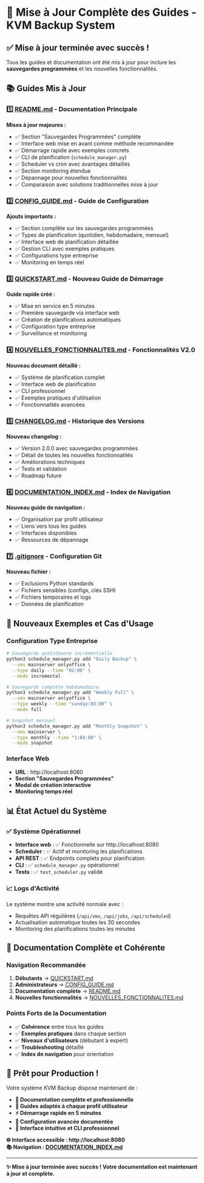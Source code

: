 # 🎉 Mise à Jour Complète des Guides - KVM Backup System

## ✅ **Mise à jour terminée avec succès !**

Tous les guides et documentation ont été mis à jour pour inclure les **sauvegardes programmées** et les nouvelles fonctionnalités.

## 📚 **Guides Mis à Jour**

### 1️⃣ **[README.md](README.md)** - Documentation Principale
**Mises à jour majeures :**
- ✅ Section "Sauvegardes Programmées" complète
- ✅ Interface web mise en avant comme méthode recommandée
- ✅ Démarrage rapide avec exemples concrets
- ✅ CLI de planification (`schedule_manager.py`)
- ✅ Scheduler vs cron avec avantages détaillés
- ✅ Section monitoring étendue
- ✅ Dépannage pour nouvelles fonctionnalités
- ✅ Comparaison avec solutions traditionnelles mise à jour

### 2️⃣ **[CONFIG_GUIDE.md](CONFIG_GUIDE.md)** - Guide de Configuration
**Ajouts importants :**
- ✅ Section complète sur les sauvegardes programmées
- ✅ Types de planification (quotidien, hebdomadaire, mensuel)
- ✅ Interface web de planification détaillée
- ✅ Gestion CLI avec exemples pratiques
- ✅ Configurations type entreprise
- ✅ Monitoring en temps réel

### 3️⃣ **[QUICKSTART.md](QUICKSTART.md)** - Nouveau Guide de Démarrage
**Guide rapide créé :**
- ✅ Mise en service en 5 minutes
- ✅ Première sauvegarde via interface web
- ✅ Création de planifications automatiques
- ✅ Configuration type entreprise
- ✅ Surveillance et monitoring

### 4️⃣ **[NOUVELLES_FONCTIONNALITES.md](NOUVELLES_FONCTIONNALITES.md)** - Fonctionnalités V2.0
**Nouveau document détaillé :**
- ✅ Système de planification complet
- ✅ Interface web de planification
- ✅ CLI professionnel
- ✅ Exemples pratiques d'utilisation
- ✅ Fonctionnalités avancées

### 5️⃣ **[CHANGELOG.md](CHANGELOG.md)** - Historique des Versions
**Nouveau changelog :**
- ✅ Version 2.0.0 avec sauvegardes programmées
- ✅ Détail de toutes les nouvelles fonctionnalités
- ✅ Améliorations techniques
- ✅ Tests et validation
- ✅ Roadmap future

### 6️⃣ **[DOCUMENTATION_INDEX.md](DOCUMENTATION_INDEX.md)** - Index de Navigation
**Nouveau guide de navigation :**
- ✅ Organisation par profil utilisateur
- ✅ Liens vers tous les guides
- ✅ Interfaces disponibles
- ✅ Ressources de dépannage

### 7️⃣ **[.gitignore](.gitignore)** - Configuration Git
**Nouveau fichier :**
- ✅ Exclusions Python standards
- ✅ Fichiers sensibles (configs, clés SSH)
- ✅ Fichiers temporaires et logs
- ✅ Données de planification

## 🎯 **Nouveaux Exemples et Cas d'Usage**

### Configuration Type Entreprise
```bash
# Sauvegarde quotidienne incrémentielle
python3 schedule_manager.py add "Daily Backup" \
  --vms mainserver onlyoffice \
  --type daily --time "02:00" \
  --mode incremental

# Sauvegarde complète hebdomadaire
python3 schedule_manager.py add "Weekly Full" \
  --vms mainserver onlyoffice \
  --type weekly --time "sunday:03:00" \
  --mode full

# Snapshot mensuel
python3 schedule_manager.py add "Monthly Snapshot" \
  --vms mainserver \
  --type monthly --time "1:04:00" \
  --mode snapshot
```

### Interface Web
- **URL** : http://localhost:8080
- **Section "Sauvegardes Programmées"**
- **Modal de création interactive**
- **Monitoring temps réel**

## 📊 **État Actuel du Système**

### ✅ Système Opérationnel
- **Interface web** : ✅ Fonctionnelle sur http://localhost:8080
- **Scheduler** : ✅ Actif et monitoring les planifications
- **API REST** : ✅ Endpoints complets pour planification
- **CLI** : ✅ `schedule_manager.py` opérationnel
- **Tests** : ✅ `test_scheduler.py` validé

### 📈 Logs d'Activité
Le système montre une activité normale avec :
- Requêtes API régulières (`/api/vms`, `/api/jobs`, `/api/scheduled`)
- Actualisation automatique toutes les 30 secondes
- Monitoring des planifications toutes les minutes

## 🎉 **Documentation Complète et Cohérente**

### Navigation Recommandée
1. **Débutants** → [QUICKSTART.md](QUICKSTART.md)
2. **Administrateurs** → [CONFIG_GUIDE.md](CONFIG_GUIDE.md)
3. **Documentation complète** → [README.md](README.md)
4. **Nouvelles fonctionnalités** → [NOUVELLES_FONCTIONNALITES.md](NOUVELLES_FONCTIONNALITES.md)

### Points Forts de la Documentation
- ✅ **Cohérence** entre tous les guides
- ✅ **Exemples pratiques** dans chaque section
- ✅ **Niveaux d'utilisateurs** (débutant à expert)
- ✅ **Troubleshooting** détaillé
- ✅ **Index de navigation** pour orientation

## 🚀 **Prêt pour Production !**

Votre système KVM Backup dispose maintenant de :
- **📖 Documentation complète et professionnelle**
- **🎯 Guides adaptés à chaque profil utilisateur**
- **⚡ Démarrage rapide en 5 minutes**
- **🔧 Configuration avancée documentée**
- **📱 Interface intuitive et CLI professionnel**

**🌐 Interface accessible : http://localhost:8080**  
**📚 Navigation : [DOCUMENTATION_INDEX.md](DOCUMENTATION_INDEX.md)**

---

**✨ Mise à jour terminée avec succès ! Votre documentation est maintenant à jour et complète.**
